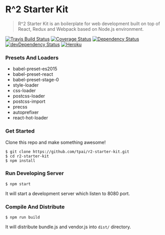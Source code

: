 # R^2 Starter Kit

> R^2 Starter Kit is an boilerplate for web development built on top of React, Redux and Webpack based on Node.js environment.

[![Travis Build Status][build-badge]][build]
[![Coverage Status][coveralls-badge]][coveralls]
[![Dependency Status][deps-badge]][deps]
[![devDependency Status][dev-deps-badge]][dev-deps]
[![Heroku][heroku-deployment-badge]][heroku-app]

### Presets And Loaders

* babel-preset-es2015
* babel-preset-react
* babel-preset-stage-0
* style-loader
* css-loader
* postcss-loader
* postcss-import
* precss
* autoprefixer
* react-hot-loader

### Get Started

Clone this repo and make something awesome!

```
$ git clone https://github.com/tpai/r2-starter-kit.git
$ cd r2-starter-kit
$ npm install
```

### Run Developing Server

```
$ npm start
```

It will start a development server which listen to 8080 port.

### Compile And Distribute

```
$ npm run build
```

It will distribute bundle.js and vendor.js into `dist/` directory.

[build-badge]: https://travis-ci.org/tpai/r2-starter-kit.svg?branch=master
[build]: https://travis-ci.org/tpai/r2-starter-kit

[coveralls-badge]: https://coveralls.io/repos/github/tpai/r2-starter-kit/badge.svg?branch=master
[coveralls]: https://coveralls.io/github/tpai/r2-starter-kit?branch=master

[deps-badge]: https://david-dm.org/tpai/r2-starter-kit.svg
[deps]: https://david-dm.org/tpai/r2-starter-kit

[dev-deps-badge]: https://david-dm.org/tpai/r2-starter-kit/dev-status.svg
[dev-deps]: https://david-dm.org/tpai/r2-starter-kit#info=devDependencies

[heroku-deployment-badge]: https://heroku-badge.herokuapp.com/?app=r2-starter-kit
[heroku-app]: http://r2-starter-kit.herokuapp.com
